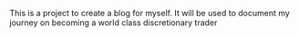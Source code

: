This is a project to create a blog for myself.  It will be used to document my journey on becoming a world class discretionary trader
